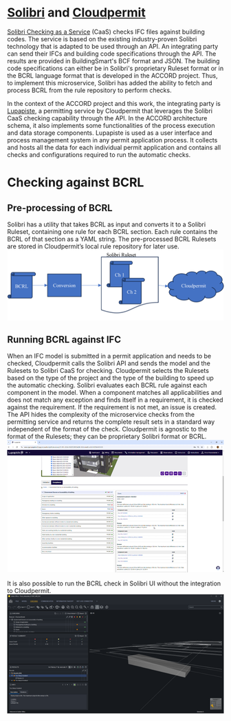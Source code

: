 # [Solibri](https://www.solibri.com/) and [Cloudpermit](https://cloudpermit.com/)

[Solibri Checking as a Service](https://checking-api-docs.solibri.com) (CaaS) checks IFC files against building codes. The service is based on the existing industry-proven Solibri technology that is adapted to be used through an API. An integrating party can send their IFCs and building code specifications through the API. The results are provided in BuildingSmart's BCF format and JSON. The building code specifications can either be in Solibri's proprietary Ruleset format or in the BCRL language format that is developed in the ACCORD project. Thus, to implement this microservice, Solibri has added the ability to fetch and process BCRL from the rule repository to perform checks. 

In the context of the ACCORD project and this work, the integrating party is [Lupapiste](https://www.lupapiste.fi/), a permitting service by Cloudpermit that leverages the Solibri CaaS checking capability through the API. In the ACCORD architecture schema, it also implements some functionalities of the process execution and data storage components. Lupapiste is used as a user interface and process management system in any permit application process. It collects and hosts all the data for each individual permit application and contains all checks and configurations required to run the automatic checks.

# Checking against BCRL
## Pre-processing of BCRL
Solibri has a utility that takes BCRL as input and converts it to a Solibri Ruleset, containing one rule for each BCRL section. Each rule contains the BCRL of that section as a YAML string. The pre-processed BCRL Rulesets are stored in Cloudpermit’s local rule repository for later use.
![Conversion from BCRL to Ruleset](./BCRL_to_cset.png)

## Running BCRL against IFC
When an IFC model is submitted in a permit application and needs to be checked, Cloudpermit calls the Solibri API and sends the model and the Rulesets to Solibri CaaS for checking. Cloudpermit selects the Rulesets based on the type of the project and the type of the building to speed up the automatic checking. 
Solibri evaluates each BCRL rule against each component in the model. When a component matches all applicabilities and does not match any exception and finds itself in a requirement, it is checked against the requirement. If the requirement is not met, an issue is created.
The API hides the complexity of the microservice checks from the permitting service and returns the complete result sets in a standard way independent of the format of the check. Cloudpermit is agnostic to the format of the Rulesets; they can be proprietary Solibri format or BCRL.
![Cloudpermit](./Cloudpermit_check.png)

It is also possible to run the BCRL check in Solibri UI without the integration to Cloudpermit.
![BCRL in Solibri Desktop](./Solibri_desktop.png)